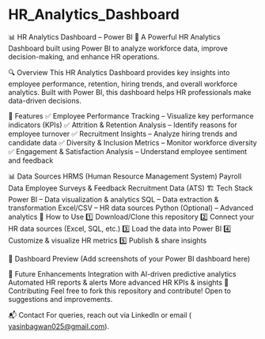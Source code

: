 # HR_Analytics_Dashboard
 📊 HR Analytics Dashboard – Power BI
🚀 A Powerful HR Analytics Dashboard built using Power BI to analyze workforce data, improve decision-making, and enhance HR operations.

🔍 Overview
This HR Analytics Dashboard provides key insights into employee performance, retention, hiring trends, and overall workforce analytics. Built with Power BI, this dashboard helps HR professionals make data-driven decisions.

📌 Features
✅ Employee Performance Tracking – Visualize key performance indicators (KPIs)
✅ Attrition & Retention Analysis – Identify reasons for employee turnover
✅ Recruitment Insights – Analyze hiring trends and candidate data
✅ Diversity & Inclusion Metrics – Monitor workforce diversity
✅ Engagement & Satisfaction Analysis – Understand employee sentiment and feedback

📊 Data Sources
HRMS (Human Resource Management System)
Payroll Data
Employee Surveys & Feedback
Recruitment Data (ATS)
🏗️ Tech Stack
Power BI – Data visualization & analytics
SQL – Data extraction & transformation
Excel/CSV – HR data sources
Python (Optional) – Advanced analytics
🚀 How to Use
1️⃣ Download/Clone this repository
2️⃣ Connect your HR data sources (Excel, SQL, etc.)
3️⃣ Load the data into Power BI
4️⃣ Customize & visualize HR metrics
5️⃣ Publish & share insights

📸 Dashboard Preview
(Add screenshots of your Power BI dashboard here)

📌 Future Enhancements
Integration with AI-driven predictive analytics
Automated HR reports & alerts
More advanced HR KPIs & insights
📢 Contributing
Feel free to fork this repository and contribute! Open to suggestions and improvements.

📬 Contact
For queries, reach out via LinkedIn or email ( yasinbagwan025@gmail.com).

